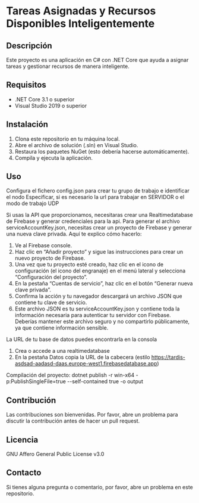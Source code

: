 # Tareas Asignadas y Recursos Disponibles Inteligentemente

## Descripción

Este proyecto es una aplicación en C# con .NET Core que ayuda a asignar tareas y gestionar recursos de manera inteligente.

## Requisitos

- .NET Core 3.1 o superior
- Visual Studio 2019 o superior

## Instalación

1. Clona este repositorio en tu máquina local.
2. Abre el archivo de solución (.sln) en Visual Studio.
3. Restaura los paquetes NuGet (esto debería hacerse automáticamente).
4. Compila y ejecuta la aplicación.

## Uso

Configura el fichero config.json para crear tu grupo de trabajo e identificar el nodo
Especificar, si es necesario la url para trabajar en SERVIDOR o el modo de trabajo UDP

Si usas la API que proporcionamos, necesitaras crear una Realtimedatabase de Firebase y generar credenciales para la api.
Para generar el archivo serviceAccountKey.json, necesitas crear un proyecto de Firebase y generar una nueva clave privada. Aquí te explico cómo hacerlo:

1. Ve al Firebase console.
2. Haz clic en “Añadir proyecto” y sigue las instrucciones para crear un nuevo proyecto de Firebase.
3. Una vez que tu proyecto esté creado, haz clic en el icono de configuración (el icono del engranaje) en el menú lateral y selecciona “Configuración del proyecto”.
4. En la pestaña “Cuentas de servicio”, haz clic en el botón “Generar nueva clave privada”.
5. Confirma la acción y tu navegador descargará un archivo JSON que contiene tu clave de servicio.
6. Este archivo JSON es tu serviceAccountKey.json y contiene toda la información necesaria para autenticar tu servidor con Firebase. Deberías mantener este archivo seguro y no compartirlo públicamente, ya que contiene información sensible.

La URL de tu base de datos puedes encontrarla en la consola
1. Crea o accede a una realtimedatabase
2. En la pestaña Datos copia la URL de la cabecera (estilo https://tardis-asdsad-aadasd-daas.europe-west1.firebasedatabase.app)

Compilación del proyecto:
dotnet publish -r win-x64 -p:PublishSingleFile=true --self-contained true -o output

## Contribución

Las contribuciones son bienvenidas. Por favor, abre un problema para discutir la contribución antes de hacer un pull request.

## Licencia

GNU Affero General Public License v3.0

## Contacto

Si tienes alguna pregunta o comentario, por favor, abre un problema en este repositorio.
